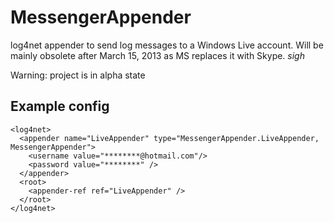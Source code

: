 MessengerAppender
=================

log4net appender to send log messages to a Windows Live account. Will be mainly obsolete
after March 15, 2013 as MS replaces it with Skype. *sigh*

Warning: project is in alpha state

Example config
--------------

    <log4net>
      <appender name="LiveAppender" type="MessengerAppender.LiveAppender, MessengerAppender">
        <username value="********@hotmail.com"/>
        <password value="********" />
      </appender>
      <root>
        <appender-ref ref="LiveAppender" />
      </root>
    </log4net>

